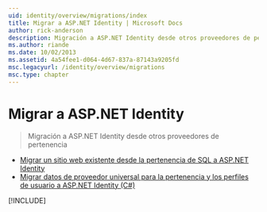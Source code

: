 ```yaml
---
uid: identity/overview/migrations/index
title: Migrar a ASP.NET Identity | Microsoft Docs
author: rick-anderson
description: Migración a ASP.NET Identity desde otros proveedores de pertenencia
ms.author: riande
ms.date: 10/02/2013
ms.assetid: 4a54fee1-d064-4d67-837a-87143a9205fd
msc.legacyurl: /identity/overview/migrations
msc.type: chapter
---
```

<a name="migrating-to-aspnet-identity"></a>Migrar a ASP.NET Identity
====================
> Migración a ASP.NET Identity desde otros proveedores de pertenencia


- [Migrar un sitio web existente desde la pertenencia de SQL a ASP.NET Identity](migrating-an-existing-website-from-sql-membership-to-aspnet-identity.md)
- [Migrar datos de proveedor universal para la pertenencia y los perfiles de usuario a ASP.NET Identity (C#)](migrating-universal-provider-data-for-membership-and-user-profiles-to-aspnet-identity.md)

[!INCLUDE[](../../../includes/identity/alter-command-exception.md)]
